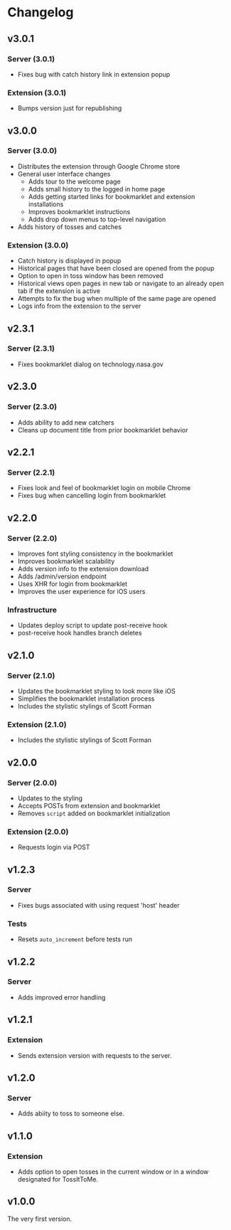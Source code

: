 Changelog
=========

v3.0.1
------
### Server (3.0.1)
* Fixes bug with catch history link in extension popup

### Extension (3.0.1)
* Bumps version just for republishing

v3.0.0
------
### Server (3.0.0)
* Distributes the extension through Google Chrome store
* General user interface changes
  * Adds tour to the welcome page
  * Adds small history to the logged in home page
  * Adds getting started links for bookmarklet and extension installations
  * Improves bookmarklet instructions
  * Adds drop down menus to top-level navigation
* Adds history of tosses and catches

### Extension (3.0.0)
* Catch history is displayed in popup
* Historical pages that have been closed are opened from the popup
* Option to open in toss window has been removed
* Historical views open pages in new tab or navigate to an already open tab if
  the extension is active
* Attempts to fix the bug when multiple of the same page are opened
* Logs info from the extension to the server

v2.3.1
------
### Server (2.3.1)
* Fixes bookmarklet dialog on technology.nasa.gov

v2.3.0
------
### Server (2.3.0)
* Adds ability to add new catchers
* Cleans up document title from prior bookmarklet behavior

v2.2.1
------
### Server (2.2.1)
* Fixes look and feel of bookmarklet login on mobile Chrome
* Fixes bug when cancelling login from bookmarklet

v2.2.0
------
### Server (2.2.0)
* Improves font styling consistency in the bookmarklet
* Improves bookmarklet scalability
* Adds version info to the extension download
* Adds /admin/version endpoint
* Uses XHR for login from bookmarklet
* Improves the user experience for iOS users

### Infrastructure
* Updates deploy script to update post-receive hook
* post-receive hook handles branch deletes

v2.1.0
------
### Server (2.1.0)
* Updates the bookmarklet styling to look more like iOS
* Simplifies the bookmarklet installation process
* Includes the stylistic stylings of Scott Forman

### Extension (2.1.0)
* Includes the stylistic stylings of Scott Forman

v2.0.0
------
### Server (2.0.0)
* Updates to the styling
* Accepts POSTs from extension and bookmarklet
* Removes `script` added on bookmarklet initialization

### Extension (2.0.0)
* Requests login via POST

v1.2.3
------
### Server
* Fixes bugs associated with using request 'host' header

### Tests
* Resets `auto_increment` before tests run

v1.2.2
------
### Server
* Adds improved error handling

v1.2.1
------
### Extension
* Sends extension version with requests to the server.

v1.2.0
------
### Server
* Adds abiity to toss to someone else.

v1.1.0
------
### Extension
* Adds option to open tosses in the current window or in a window designated for
  TossItToMe.

v1.0.0
------
The very first version.
